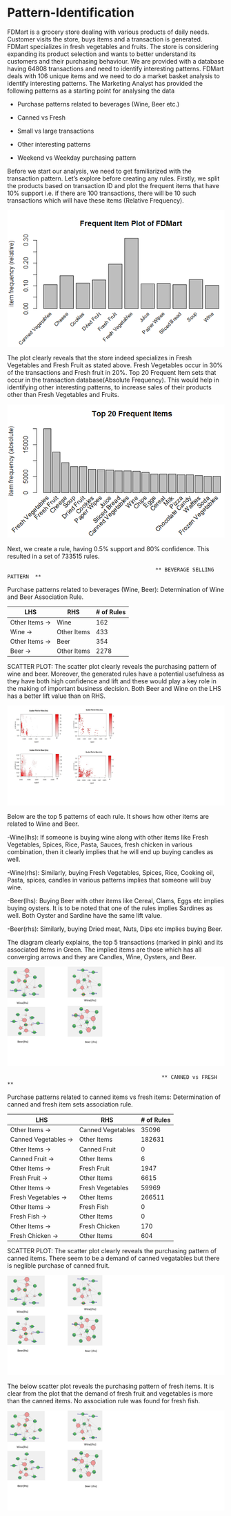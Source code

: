 # Pattern-Identification
FDMart is a grocery store dealing with various products of daily needs. Customer visits the store, buys items and a transaction is generated. FDMart specializes in fresh vegetables and fruits. The store is considering expanding its product selection and wants to better understand its customers and their purchasing behaviour. We are provided with a database having 64808 transactions and need to identify interesting patterns. FDMart deals with 106 unique items and we need to do a market basket analysis to identify interesting patterns.  The Marketing Analyst has provided the following patterns as a starting point for analysing the data    

-	Purchase patterns related to beverages (Wine, Beer etc.) 

-	Canned vs Fresh    

-	Small vs large transactions   

-	Other interesting patterns    

-	Weekend vs Weekday purchasing pattern

Before we start our analysis, we need to get familiarized with the transaction pattern. Let’s explore before creating any rules.
Firstly, we split the products based on transaction ID and plot the frequent items that have 10% support i.e. if there are 100 transactions, there will be 10 such transactions which will have these items (Relative Frequency).

![alt text](https://github.com/aauddy/Market-Basket-Analysis-of-FDMart/blob/master/Relative%20Frequency.png)

The plot clearly reveals that the store indeed specializes in Fresh Vegetables and Fresh Fruit as stated above. Fresh Vegetables occur in 30% of the transactions and Fresh fruit in 20%.
Top 20 Frequent Item sets that occur in the transaction database(Absolute Frequency). This would help in identifying other interesting patterns, to increase sales of their products other than Fresh Vegetables and Fruits.

![alt text](https://github.com/aauddy/Market-Basket-Analysis-of-FDMart/blob/master/Absolute%20Frequency.png)

Next, we create a rule, having 0.5% support and 80% confidence. This resulted in a set of 733515 rules.

                                                    ** BEVERAGE SELLING PATTERN  **
Purchase patterns related to beverages (Wine, Beer):  Determination of Wine and Beer Association Rule.

|      LHS        | 	  RHS       |	# of Rules  |
|     ------      |   -------     |   --------  |
| Other Items ->	|     Wine	    |     162     |
| Wine ->	        | Other Items   |   	433     |
| Other Items ->  |	   Beer	      |     354     |
| Beer ->	        |  Other Items	|    2278     |

SCATTER PLOT:
              The scatter plot clearly reveals the purchasing pattern of wine and beer. Moreover, the generated rules have a potential usefulness as they have both high confidence and lift and these would play a key role in the making of important business decision.
Both Beer and Wine on the LHS has a better lift value than on RHS.

![alt text](https://github.com/aauddy/Market-Basket-Analysis-of-FDMart/blob/master/Beer%26Wine.jpg)

Below are the top 5 patterns of each rule. It shows how other items are related to Wine and Beer.

-Wine(lhs): If someone is buying wine along with other items like Fresh Vegetables, Spices, Rice, Pasta, Sauces, fresh chicken in various combination, then it clearly implies that he will end up buying candles as well.

-Wine(rhs): Similarly, buying Fresh Vegetables, Spices, Rice, Cooking oil, Pasta, spices, candles in various patterns implies that someone will buy wine.

-Beer(lhs): Buying Beer with other items like Cereal, Clams, Eggs etc implies buying oysters. It is to be noted that one of the rules implies Sardines as well. Both Oyster and Sardine have the same lift value.

-Beer(rhs): Similarly, buying Dried meat, Nuts, Dips etc implies buying Beer.

The diagram clearly explains, the top 5 transactions (marked in pink) and its associated items in Green. The implied items are those which has all converging arrows and they are Candles, Wine, Oysters, and Beer.

![alt text](https://github.com/aauddy/Market-Basket-Analysis-of-FDMart/blob/master/TOP5%20transactions.png)

                                                      ** CANNED vs FRESH **
Purchase patterns related to canned items vs fresh items:  Determination of canned and fresh item sets association rule.

|         LHS	        |       RHS          |	  # of Rules    |
|       ---------     |     --------       |   -------------  |
| Other Items ->      |	 Canned Vegetables |       35096      |
|Canned Vegetables -> |   	Other Items	   |       182631     |
|Other Items ->	      |  Canned Fruit      |	       0        |
|Canned Fruit ->	    |   Other Items      |         6        |
|Other Items ->	      |   Fresh Fruit	     |        1947      |
|Fresh Fruit ->	      |   Other Items	     |        6615      |
|Other Items ->	      |   Fresh Vegetables |	     59969      |
|Fresh Vegetables ->	|   Other Items      |     	266511      |
|Other Items ->	      |    Fresh Fish	     |        0         |
|Fresh Fish ->	      |   Other Items      |       	0         |
|Other Items ->	      |   Fresh Chicken    |     	 170        |
|Fresh Chicken ->	    |   Other Items      |       604        |

SCATTER PLOT:
              The scatter plot clearly reveals the purchasing pattern of canned items. There seem to be a demand of canned vegatables but there is  neglible purchase of canned fruit.

![alt text](https://github.com/aauddy/Market-Basket-Analysis-of-FDMart/blob/master/TOP5%20transactions.png)

The below scatter plot reveals the purchasing pattern of fresh items. It is clear from the plot that the demand of fresh fruit and vegetables is more than the canned items. No association rule was found for fresh fish.

![alt text](https://github.com/aauddy/Market-Basket-Analysis-of-FDMart/blob/master/TOP5%20transactions.png)










